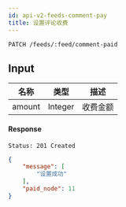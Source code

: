 ```yaml
---
id: api-v2-feeds-comment-pay
title: 设置评论收费
---
```


```
PATCH /feeds/:feed/comment-paid
```

## Input
| 名称 | 类型 | 描述 |
|:----:|:----:|----|
| amount | Integer | 收费金额 |

#### Response

```
Status: 201 Created
```
```json
{
    "message": [
        "设置成功"
    ],
    "paid_node": 11
}
```
